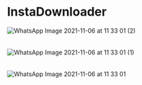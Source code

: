 # InstaDownloader
![WhatsApp Image 2021-11-06 at 11 33 01 (2)](https://user-images.githubusercontent.com/58764738/140599961-acd4c2a0-61b7-4a95-a48b-a319edec6330.jpeg)
<br>
<br>
<br>
![WhatsApp Image 2021-11-06 at 11 33 01 (1)](https://user-images.githubusercontent.com/58764738/140599964-37c4a75e-36e9-4bb2-a965-07202e29bad8.jpeg)
<br>
<br>
<br>
![WhatsApp Image 2021-11-06 at 11 33 01](https://user-images.githubusercontent.com/58764738/140599976-35960518-8523-4418-b52d-66cb2c6aea0d.jpeg)
